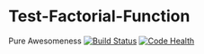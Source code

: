 # Test-Factorial-Function
Pure Awesomeness
[![Build Status](https://travis-ci.org/diagonalizable/Test-Factorial-Function.svg?branch=master)](https://travis-ci.org/diagonalizable/Test-Factorial-Function)
[![Code Health](https://landscape.io/github/diagonalizable/Test-Factorial-Function/master/landscape.svg?style=flat)](https://landscape.io/github/diagonalizable/Test-Factorial-Function/master)
